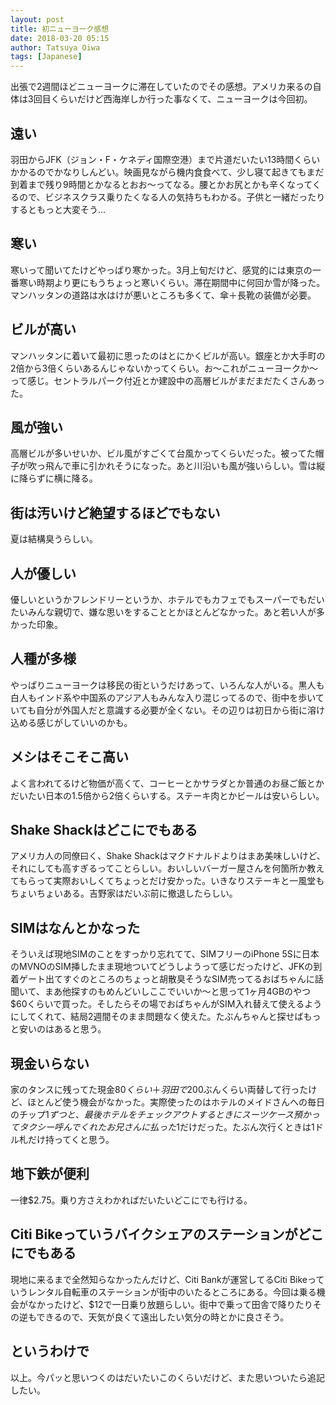 ```yaml
---
layout: post
title: 初ニューヨーク感想
date: 2018-03-20 05:15
author: Tatsuya Oiwa
tags: [Japanese]
---
```


出張で2週間ほどニューヨークに滞在していたのでその感想。アメリカ来るの自体は3回目くらいだけど西海岸しか行った事なくて、ニューヨークは今回初。

## 遠い

羽田からJFK（ジョン・F・ケネディ国際空港）まで片道だいたい13時間くらいかかるのでかなりしんどい。映画見ながら機内食食べて、少し寝て起きてもまだ到着まで残り9時間とかなるとおお〜ってなる。腰とかお尻とかも辛くなってくるので、ビジネスクラス乗りたくなる人の気持ちもわかる。子供と一緒だったりするともっと大変そう...

## 寒い

寒いって聞いてたけどやっぱり寒かった。3月上旬だけど、感覚的には東京の一番寒い時期より更にもうちょっと寒いくらい。滞在期間中に何回か雪が降った。マンハッタンの道路は水はけが悪いところも多くて、傘＋長靴の装備が必要。

## ビルが高い

マンハッタンに着いて最初に思ったのはとにかくビルが高い。銀座とか大手町の2倍から3倍くらいあるんじゃないかってくらい。お〜これがニューヨークか〜って感じ。セントラルパーク付近とか建設中の高層ビルがまだまだたくさんあった。

## 風が強い

高層ビルが多いせいか、ビル風がすごくて台風かってくらいだった。被ってた帽子が吹っ飛んで車に引かれそうになった。あと川沿いも風が強いらしい。雪は縦に降らずに横に降る。

## 街は汚いけど絶望するほどでもない

夏は結構臭うらしい。

## 人が優しい

優しいというかフレンドリーというか、ホテルでもカフェでもスーパーでもだいたいみんな親切で、嫌な思いをすることとかほとんどなかった。あと若い人が多かった印象。

## 人種が多様

やっぱりニューヨークは移民の街というだけあって、いろんな人がいる。黒人も白人もインド系や中国系のアジア人もみんな入り混じってるので、街中を歩いていても自分が外国人だと意識する必要が全くない。その辺りは初日から街に溶け込める感じがしていいのかも。

## メシはそこそこ高い

よく言われてるけど物価が高くて、コーヒーとかサラダとか普通のお昼ご飯とかだいたい日本の1.5倍から2倍くらいする。ステーキ肉とかビールは安いらしい。

## Shake Shackはどこにでもある

アメリカ人の同僚曰く、Shake Shackはマクドナルドよりはまあ美味しいけど、それにしても高すぎるってことらしい。おいしいバーガー屋さんを何箇所か教えてもらって実際おいしくてちょっとだけ安かった。いきなりステーキと一風堂もちょいちょいある。吉野家はだいぶ前に撤退したらしい。

## SIMはなんとかなった

そういえば現地SIMのことをすっかり忘れてて、SIMフリーのiPhone 5Sに日本のMVNOのSIM挿したまま現地ついてどうしようって感じだったけど、JFKの到着ゲート出てすぐのところのちょっと胡散臭そうなSIM売ってるおばちゃんに話聞いて、まあ他探すのもめんどいしここでいいか〜と思って1ヶ月4GBのやつ$60くらいで買った。そしたらその場でおばちゃんがSIM入れ替えて使えるようにしてくれて、結局2週間そのまま問題なく使えた。たぶんちゃんと探せばもっと安いのはあると思う。

## 現金いらない

家のタンスに残ってた現金$80くらい＋羽田で$200ぶんくらい両替して行ったけど、ほとんど使う機会がなかった。実際使ったのはホテルのメイドさんへの毎日のチップ$1ずつと、最後ホテルをチェックアウトするときにスーツケース預かってタクシー呼んでくれたお兄さんに払った$1だけだった。たぶん次行くときは1ドル札だけ持ってくと思う。

## 地下鉄が便利

一律$2.75。乗り方さえわかればだいたいどこにでも行ける。

## Citi Bikeっていうバイクシェアのステーションがどこにでもある

現地に来るまで全然知らなかったんだけど、Citi Bankが運営してるCiti Bikeっていうレンタル自転車のステーションが街中のいたるところにある。今回は乗る機会がなかったけど、$12で一日乗り放題らしい。街中で乗って田舎で降りたりその逆もできるので、天気が良くて遠出したい気分の時とかに良さそう。

## というわけで

以上。今パッと思いつくのはだいたいこのくらいだけど、また思いついたら追記したい。
